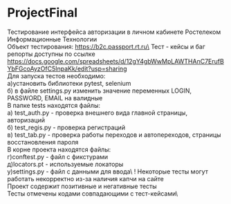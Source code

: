 # ProjectFinal
Тестирование интерфейса авторизации в личном кабинете  Ростелеком Информационные Технологии\
Объект тестирования: https://b2c.passport.rt.ru\
Тест - кейсы и баг репорты доступны по ссылке https://docs.google.com/spreadsheets/d/12gY4gbWwMpLAWTHAnC7ErufBYbFGcoAyzOfC5InpaKk/edit?usp=sharing  \
Для запуска тестов необходимо:\
а)установить библиотеки pytest, selenium\
б) в файле settings.py изменить значение переменных LOGIN, PASSWORD, EMAIL на валидные\
В папке tests находятся файлы:\
а) test_auth.py - проверка внешнего вида главной страницы, авторизаций\
б) test_regis.py - проверка регистраций\
в) test_tab.py - проверка работы переходов и автопереходов, страницы восстановления пароля\
В корне проекта находятся файлы:\
г)conftest.py - файл с фикстурами\
д)locators.pt - используемые локаторы\
у)settings.py - файл с данными для ввода\ 
! Некоторые тесты могут работать некорректно из-за наличия капчи на сайте\
Проект содержит позитивные и негативные тесты\
Тесты отмечены кодами совпадающими с тест-кейсами\
